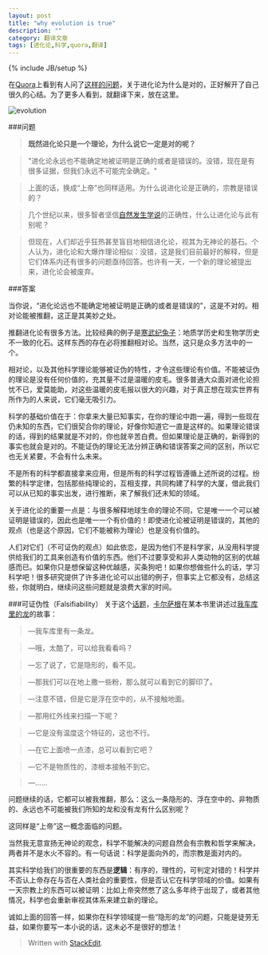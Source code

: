 ```yaml
---
layout: post
title: "why evolution is true"
description: ""
category: 翻译文章
tags: [进化论,科学,quora,翻译]
---
```

{% include JB/setup %}

在[Quora](http://quora.com/)上看到有人问了[这样的问题](https://www.quora.com/Science/Given-that-its-just-a-theory-why-cant-the-theory-of-evolution-be-wrong)，关于进化论为什么是对的，正好解开了自己很久的心结。为了更多人看到，就翻译下来，放在这里。

![evolution][1]

###问题
> **既然进化论只是一个理论，为什么说它一定是对的呢？**

> "进化论永远也不能确定地被证明是正确的或者是错误的。没错，现在是有很多证据，但我们永远不可能完全确定。"

> 上面的话，换成“上帝”也同样适用。为什么说进化论是正确的，宗教是错误的？

> 几个世纪以来，很多智者坚信[自然发生学说](http://en.wikipedia.org/wiki/Spontaneous_generation)的正确性，什么让进化论与此有别呢？

> 但现在，人们却近乎狂热甚至盲目地相信进化论，视其为无神论的基石。个人认为，进化论和大爆炸理论相似：没错，这是我们目前最好的解释，但是它们体系内还有很多的问题亟待回答。也许有一天，一个新的理论被提出来，进化论会被废弃。


###答案

当你说，“进化论远也不能确定地被证明是正确的或者是错误的”，这是不对的。相对论能被推翻，这正是其美妙之处。

推翻进化论有很多方法。比较经典的例子是[寒武纪兔子](http://en.wikipedia.org/wiki/Precambrian_rabbit)：地质学历史和生物学历史不一致的化石。这样东西的存在必将推翻相对论。当然，这只是众多方法中的一个。

相对论，以及其他科学理论能够被证伪的特性，才令这些理论有价值。不能被证伪的理论是没有任何价值的，充其量不过是温暖的皮毛。很多普通大众面对进化论担忧不已，爱莫能助，对这些温暖的皮毛报以很大的兴趣，对于真正想在现实世界有所作为的人来说，它们毫无吸引力。

科学的基础价值在于：你拿来大量已知事实，在你的理论中跑一遍，得到一些现在仍未知的东西，它们很契合你的理论，好像你知道它一直是这样的。如果理论错误的话，得到的结果就是不对的，你也就辛苦白费。但如果理论是正确的，新得到的事实也就会是对的。不能证伪的理论无法分辨正确和错误答案之间的区别，所以它也无关紧要，不会有什么未来。

不是所有的科学都直接拿来应用，但是所有的科学过程皆遵循上述所说的过程。纷繁的科学定律，包括那些纯理论的，互相支撑，共同构建了科学的大厦，借此我们可以从已知的事实出发，进行推断，来了解我们还未知的领域。

关于进化论的重要一点是：与很多解释地球生命的理论不同，它是唯一一个可以被证明是错误的，因此也是唯一一个有价值的！即使进化论被证明是错误的，其他的观点（也是这个原因，它们不能被称为理论）也是没有价值的。

人们对它们（不可证伪的观点）如此依恋，是因为他们不是科学家，从没用科学提供给我们的工具来创造有价值的东西。他们不过要享受和非人类动物的区别的优越感而已。如果你只是想保留这种优越感，买条狗吧！如果你想做些什么的话，学习科学吧！很多研究提供了许多进化论可以出错的例子，但事实上它都没有，总结这些，你就明白，继续问这些问题就是浪费大家的时间。

###可证伪性（Falsifiability）
关于这个[话题](http://en.wikipedia.org/wiki/Falsifiability)，[卡尔萨根](http://rationalwiki.org/wiki/Carl_Sagan)在某本书里讲述过[我车库里的龙](http://rationalwiki.org/wiki/The_Dragon_in_My_Garage)的故事：

> —我车库里有一条龙。

> —哦，太酷了，可以给我看看吗？

> —忘了说了，它是隐形的，看不见。

> —那我们可以在地上撒一些粉，那么就可以看到它的脚印了。

> —注意不错，但是它是浮在空中的，从不接触地面。

> —那用红外线来扫描一下呢？

> —它是没有温度这个特征的，这也不行。

> —在它上面喷一点漆，总可以看到它吧？

> —它不是物质性的，漆根本接触不到它。

> —……

问题继续的话，它都可以被我推翻，那么：这么一条隐形的、浮在空中的、非物质的、永远也不可能被我们所知的龙和没有龙有什么区别呢？

这同样是“上帝”这一概念面临的问题。

当然我无意宣扬无神论的观念，科学不能解决的问题自然会有宗教和哲学来解决，两者并不是水火不容的。有一句话说：科学是面向外的，而宗教是面对内的。

其实科学给我们的很重要的东西是**逻辑**：有序的，理性的，可判定对错的！科学并不否认上帝存在与否在人类社会的重要性，但是否认它在科学领域的价值。如果有一天宗教上的东西可以被证明：比如上帝突然憋了这么多年终于出现了，或者其他情况，科学也会重新审视其体系来建立新的理论。

诚如上面的回答一样，如果你在科学领域提一些“隐形的龙”的问题，只能是徒劳无益，如果你要写一本小说的话，这未必不是很好的想法！

> Written with [StackEdit](https://stackedit.io/).

[1]: http://cizixs.u.qiniudn.com/evolution.jpg
